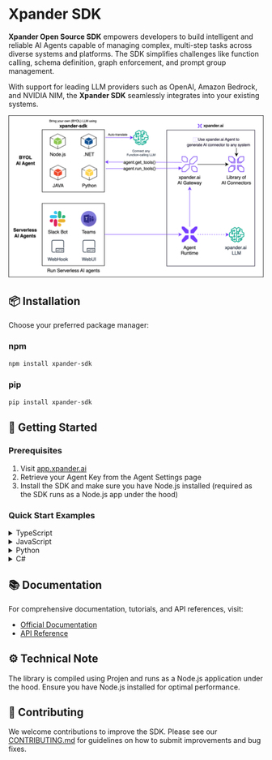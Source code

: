 # Xpander SDK

**Xpander Open Source SDK** empowers developers to build intelligent and reliable AI Agents capable of managing complex, multi-step tasks across diverse systems and platforms. The SDK simplifies challenges like function calling, schema definition, graph enforcement, and prompt group management.

With support for leading LLM providers such as OpenAI, Amazon Bedrock, and NVIDIA NIM, the **Xpander SDK** seamlessly integrates into your existing systems.

![ai-agents-with-xpander](static/images/screenshots/2024-11-19-21-45-27.png)


## 📦 Installation

Choose your preferred package manager:

### npm

```bash
npm install xpander-sdk
```

### pip

```bash
pip install xpander-sdk
```

## 🚀 Getting Started

### Prerequisites

1. Visit [app.xpander.ai](https://app.xpander.ai)
2. Retrieve your Agent Key from the Agent Settings page
3. Install the SDK and make sure you have Node.js installed (required as the SDK runs as a Node.js app under the hood)

### Quick Start Examples

<details>

<summary>TypeScript</summary>

```typescript
import { XpanderClient } from 'xpander-sdk';
import * as dotenv from 'dotenv';

dotenv.config();

const xpanderAPIKey = process.env.XPANDER_API_KEY || '';
const xpanderAgentID = process.env.XPANDER_AGENT_ID || '';

const xpanderClient = new XpanderClient({ apiKey: xpanderAPIKey });
const agent = await xpanderClient.agents.get(xpanderAgentID);

// Get available tools for the agent
const tools = await agent.getTools();

// This is a placeholder for AI to analyze the tools and decide which to invoke
// You would typically send these tools to your AI provider (e.g., OpenAI, Anthropic)
// The AI will return a structured response indicating which tools to call
const llmResponse = await yourAIProvider.chat.completions.create({
  messages: [userMessage],
  tools: tools // The tools are formatted for the AI to understand
  // ... other AI configuration
});

// Parse LLM response automatically into tool calls
const toolsToRun = XpanderClient.extractToolCalls(llmResponse);

// Execute multiple tool calls at once
const results = await agent.runTools(toolsToRun);
```

</details>

<details>
<summary>JavaScript</summary>

```javascript
const { XpanderClient } = require('xpander-sdk');
require('dotenv').config();

const xpanderAPIKey = process.env.XPANDER_API_KEY || '';
const xpanderAgentID = process.env.XPANDER_AGENT_ID || '';

const xpanderClient = new XpanderClient({ apiKey: xpanderAPIKey });
const agent = await xpanderClient.agents.get(xpanderAgentID);

// Get available tools for the agent
const tools = await agent.getTools();

// This is a placeholder for AI to analyze the tools and decide which to invoke
// You would typically send these tools to your AI provider (e.g., OpenAI, Anthropic)
// The AI will return a structured response indicating which tools to call
const llmResponse = await yourAIProvider.chat.completions.create({
  messages: [userMessage],
  tools: tools // The tools are formatted for the AI to understand
  // ... other AI configuration
});

// Parse LLM response automatically into tool calls
const toolsToRun = XpanderClient.extractToolCalls(llmResponse);

// Execute multiple tool calls at once
const results = await agent.runTools(toolsToRun);
```

</details>

<details>
<summary>Python</summary>

```python
from xpander_sdk import XpanderClient
from dotenv import load_dotenv
import os

load_dotenv()

xpanderAPIKey = os.environ.get("XPANDER_API_KEY", "")
xpanderAgentID = os.environ.get("XPANDER_AGENT_ID", "")

xpander_client = XpanderClient(api_key=xpanderAPIKey)
agent = xpander_client.agents.get(agent_id=xpanderAgentID)

# Get available tools for the agent
tools = agent.get_tools()

# This is a placeholder for AI to analyze the tools and decide which to invoke
# You would typically send these tools to your AI provider (e.g., OpenAI, Anthropic)
# The AI will return a structured response indicating which tools to call
llm_response = your_ai_provider.chat.completions.create(
    messages=[user_message],
    tools=tools  # The tools are formatted for the AI to understand
    # ... other AI configuration
)

# Parse LLM response automatically into tool calls
tools_to_run = XpanderClient.extract_tool_calls(llm_response=llm_response.model_dump())

# Execute multiple tool calls at once
results = agent.run_tools(tools_to_run)
```

</details>

<details>
<summary>C#</summary>

```csharp
using Xpander.Sdk;
using DotEnv.Net;

new DotEnvLoader().Load();

var xpanderAPIKey = Environment.GetEnvironmentVariable("XPANDER_API_KEY") ?? "";
var xpanderAgentID = Environment.GetEnvironmentVariable("XPANDER_AGENT_ID") ?? "";

var xpanderClient = new XpanderClient(xpanderAPIKey);
var agent = await xpanderClient.Agents.GetAsync(xpanderAgentID);

// Get available tools for the agent
var tools = await agent.GetToolsAsync();

// This is a placeholder for AI to analyze the tools and decide which to invoke
// You would typically send these tools to your AI provider (e.g., OpenAI, Anthropic)
// The AI will return a structured response indicating which tools to call
var llmResponse = await yourAIProvider.chat.completions.create({
  messages: [userMessage],
  tools: tools // The tools are formatted for the AI to understand
  // ... other AI configuration
});

// Parse LLM response automatically into tool calls
var toolsToRun = XpanderClient.ExtractToolCalls(llmResponse);

// Execute multiple tool calls at once
var results = await agent.RunToolsAsync(toolsToRun);
```

</details>

## 📚 Documentation

For comprehensive documentation, tutorials, and API references, visit:

- [Official Documentation](https://docs.xpander.ai/userguides/overview/introduction)
- [API Reference](https://docs.xpander.ai/api-reference/SDK/getting-started)

## ⚙️ Technical Note

The library is compiled using Projen and runs as a Node.js application under the hood. Ensure you have Node.js installed for optimal performance.

## 🤝 Contributing

We welcome contributions to improve the SDK. Please see our [CONTRIBUTING.md](CONTRIBUTING.md) for guidelines on how to submit improvements and bug fixes.
